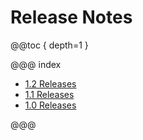 # Release Notes

@@toc { depth=1 }

@@@ index

* [1.2 Releases](releases-1.2.md)
* [1.1 Releases](releases-1.1.md)
* [1.0 Releases](releases-1.0.md)

@@@
